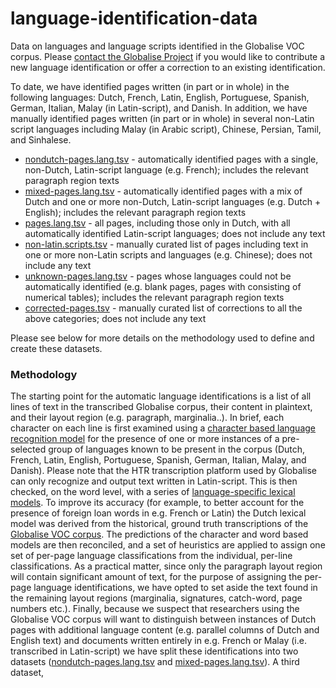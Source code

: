 # language-identification-data

Data on languages and language scripts identified in the Globalise VOC corpus. Please [contact the Globalise Project](https://globalise.huygens.knaw.nl/contact-us/) if you would like to contribute a new language identification or offer a correction to an existing identification.

To date, we have identified pages written (in part or in whole) in the following languages: Dutch, French, Latin, English, Portuguese, Spanish, German, Italian, Malay (in Latin-script), and Danish. In addition, we have manually identified pages written (in part or in whole) in several non-Latin script languages including Malay (in Arabic script), Chinese, Persian, Tamil, and Sinhalese.

- [nondutch-pages.lang.tsv](https://github.com/globalise-huygens/language-identification-data/blob/main/latin-script-pages/nondutch-pages.lang.tsv) - automatically identified pages with a single, non-Dutch, Latin-script language (e.g. French); includes the relevant paragraph region texts
- [mixed-pages.lang.tsv](https://github.com/globalise-huygens/language-identification-data/blob/main/latin-script-pages/mixed-pages.lang.tsv) - automatically identified pages with a mix of Dutch and one or more non-Dutch, Latin-script languages (e.g. Dutch + English); includes the relevant paragraph region texts
- [pages.lang.tsv](https://github.com/globalise-huygens/language-identification-data/blob/main/latin-script-pages/pages.lang.tsv) - all pages, including those only in Dutch, with all automatically identified Latin-script languages; does not include any text
- [non-latin.scripts.tsv](https://github.com/globalise-huygens/language-identification-data/blob/main/non-latin-script-pages/non-latin.scripts.tsv) - manually curated list of pages including text in one or more non-Latin scripts and languages (e.g. Chinese); does not include any text 
- [unknown-pages.lang.tsv](https://github.com/globalise-huygens/language-identification-data/blob/main/latin-script-pages/unknown-pages.lang.tsv) - pages whose languages could not be automatically identified (e.g. blank pages, pages with consisting of numerical tables); includes the relevant paragraph region texts
- [corrected-pages.tsv](https://github.com/globalise-huygens/language-identification-data/tree/main/corrections) - manually curated list of corrections to all the above categories; does not include any text

Please see below for more details on the methodology used to define and create these datasets.

### Methodology

The starting point for the automatic language identifications is a list of all lines of text in the transcribed Globalise corpus, their content in plaintext, and their layout region (e.g. paragraph, marginalia..). In brief, each character on each line is first examined using a [character based language recognition model](https://github.com/pemistahl/lingua-rs/) for the presence of one or more instances of a pre-selected group of languages known to be present in the corpus (Dutch, French, Latin, English, Portuguese, Spanish, German, Italian, Malay, and Danish). Please note that the HTR transcription platform used by Globalise can only recognize and output text written in Latin-script. This is then checked, on the word level, with a series of [language-specific lexical models](https://github.com/knaw-huc/globalise-tools/tree/main/pipelines/langdetect). To improve its accuracy (for example, to better account for the presence of foreign loan words in e.g. French or Latin) the Dutch lexical model was derived from the historical, ground truth transcriptions of the [Globalise VOC corpus](https://www.nationaalarchief.nl/onderzoeken/archief/1.04.02). The predictions of the character and word based models are then reconciled, and a set of heuristics are applied to assign one set of per-page language classifications from the individual, per-line classifications. As a practical matter, since only the paragraph layout region will contain significant amount of text, for the purpose of assigning the per-page language identifications, we have opted to set aside the text found in the remaining layout regions (marginalia, signatures, catch-word, page numbers etc.). Finally, because we suspect that researchers using the Globalise VOC corpus will want to distinguish between instances of Dutch pages with additional language content (e.g. parallel columns of Dutch and English text) and documents written entirely in e.g. French or Malay (i.e. transcribed in Latin-script) we have split these identifications into two datasets ([nondutch-pages.lang.tsv](https://github.com/globalise-huygens/language-identification-data/blob/main/latin-script-pages/nondutch-pages.lang.tsv) and [mixed-pages.lang.tsv](https://github.com/globalise-huygens/language-identification-data/blob/main/latin-script-pages/mixed-pages.lang.tsv)). A third dataset,    
